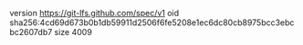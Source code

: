 version https://git-lfs.github.com/spec/v1
oid sha256:4cd69d673b0b1db59911d2506f6fe5208e1ec6dc80cb8975bcc3ebcbc2607db7
size 4009
